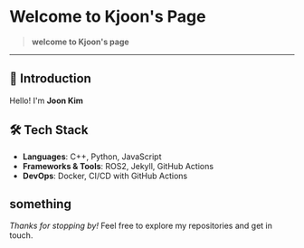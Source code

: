 # Welcome to Kjoon's Page

> **welcome to Kjoon's page**

---

## 👋 Introduction

Hello! I'm **Joon Kim**

## 🛠️ Tech Stack

* **Languages**: C++, Python, JavaScript
* **Frameworks & Tools**: ROS2, Jekyll, GitHub Actions
* **DevOps**: Docker, CI/CD with GitHub Actions


## something 


*Thanks for stopping by!* Feel free to explore my repositories and get in touch.

